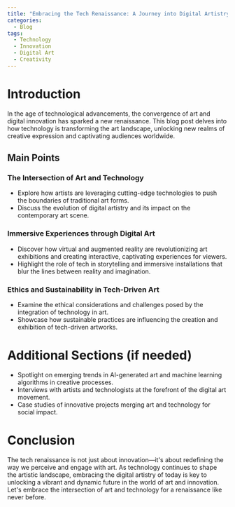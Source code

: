 ```yaml
---
title: "Embracing the Tech Renaissance: A Journey into Digital Artistry"
categories:
  - Blog
tags:
  - Technology
  - Innovation
  - Digital Art
  - Creativity
---
```


# Introduction
In the age of technological advancements, the convergence of art and digital innovation has sparked a new renaissance. This blog post delves into how technology is transforming the art landscape, unlocking new realms of creative expression and captivating audiences worldwide.

## Main Points
### The Intersection of Art and Technology
- Explore how artists are leveraging cutting-edge technologies to push the boundaries of traditional art forms.
- Discuss the evolution of digital artistry and its impact on the contemporary art scene.

### Immersive Experiences through Digital Art
- Discover how virtual and augmented reality are revolutionizing art exhibitions and creating interactive, captivating experiences for viewers.
- Highlight the role of tech in storytelling and immersive installations that blur the lines between reality and imagination.

### Ethics and Sustainability in Tech-Driven Art
- Examine the ethical considerations and challenges posed by the integration of technology in art.
- Showcase how sustainable practices are influencing the creation and exhibition of tech-driven artworks.

# Additional Sections (if needed)
- Spotlight on emerging trends in AI-generated art and machine learning algorithms in creative processes.
- Interviews with artists and technologists at the forefront of the digital art movement.
- Case studies of innovative projects merging art and technology for social impact.

# Conclusion
The tech renaissance is not just about innovation—it's about redefining the way we perceive and engage with art. As technology continues to shape the artistic landscape, embracing the digital artistry of today is key to unlocking a vibrant and dynamic future in the world of art and innovation. Let's embrace the intersection of art and technology for a renaissance like never before.